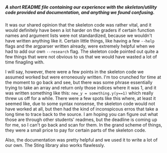 ##### A short README file containing our experience with the skeleton/utility code provided and documentation, and anything we found confusing.

It was our shared opinion that the skeleton code was rather vital, and it would definitely have been a lot harder on the graders if certain function names and argument lists were not standardized, because we wouldn't have written anything like it.  Certain little things, like having a few `--help` flags and the argparser written already, were extremely helpful when we had to add our own `--research` flag.  The skeleton code pointed out quite a few things that were not obvious to us that we would have wasted a lot of time finagling with.  

I will say, however, there were a few points in the skeleton code we assumed worked but were erroneously written.  I'm too crunched for time at the moment to go back and see, but there was some phrase essentially trying to take an array and return only those indices where it was 1, and it was written something like this: `new_y = something.y(y==1)` which really threw us off for a while.  There were a few spots like this where, at least it seemed like, due to some syntax nonsense, the skeleton code would not have worked at all, but then had the kind of inconspicous erros that take a long time to trace back to the source.  I am hoping you can figure out what those are through other students' readmes, but the deadline is coming up for me, so I can't go back and scan for them.  In the grand scheme of things, they were a small price to pay for certain parts of the skeleton code.

Also, the documentation was pretty helpful and we used it to write a lot of our own.  The Sting library also works flawlessly.